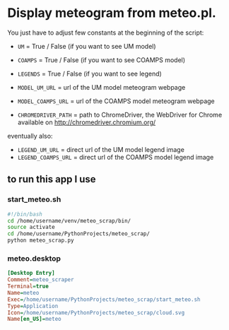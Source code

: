 # Display meteogram from meteo.pl.

You just have to adjust few constants at the beginning of the script:
 
    
* `UM` = True / False (if you want to see UM model)
* `COAMPS` = True / False (if you want to see COAMPS model)
* `LEGENDS` = True / False (if you want to see legend)
* `MODEL_UM_URL` = url of the UM model meteogram webpage 
* `MODEL_COAMPS_URL` = url of the COAMPS model meteogram webpage

* `CHROMEDRIVER_PATH` = path to ChromeDriver, the WebDriver for Chrome
    available on http://chromedriver.chromium.org/

eventually also:        
* `LEGEND_UM_URL` = direct url of the UM model legend image
* `LEGEND_COAMPS_URL` = direct url of the COAMPS model legend image

## to run this app I use
### start_meteo.sh
```bash
#!/bin/bash
cd /home/username/venv/meteo_scrap/bin/
source activate
cd /home/username/PythonProjects/meteo_scrap/
python meteo_scrap.py
```
### meteo.desktop
```ini
[Desktop Entry]
Comment=meteo_scraper
Terminal=true
Name=meteo
Exec=/home/username/PythonProjects/meteo_scrap/start_meteo.sh
Type=Application
Icon=/home/username/PythonProjects/meteo_scrap/cloud.svg
Name[en_US]=meteo
```